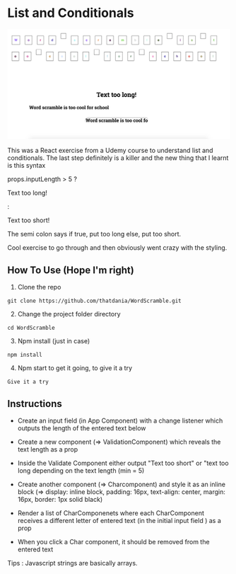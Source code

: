 # List and Conditionals 

![](public/1.png)

This was a React exercise from a Udemy course to understand list and conditionals. The last step definitely is a killer and the new thing that I learnt is this syntax

 props.inputLength > 5 ?
<p> Text too long! </p> : <p> Text too short! </p>

The semi colon says if true, put too long else, put too short.

Cool exercise to go through and then obviously went crazy with the styling. 

## How To Use (Hope I'm right)

1. Clone the repo
```
git clone https://github.com/thatdania/WordScramble.git
```
2. Change the project folder directory
```
cd WordScramble
```

3. Npm install (just in case)
```
npm install
```

4. Npm start to get it going, to give it a try
```
Give it a try 
```

## Instructions 

- Create an input field (in App Component) with a change listener which outputs the length of the entered text below 

- Create a new component (=> ValidationComponent) which reveals the text length as a prop 

- Inside the Validate Component either output "Text too short" or "text too long depending on the text length (min = 5)

- Create another component (=> Charcomponent) and style it as an inline block (=> display: inline block, padding: 16px, text-align: center, margin: 16px, border: 1px solid black)

- Render a list of CharComponenets where each CharComponent receives a different letter of entered text (in the initial input field ) as a prop 

- When you click a Char component, it should be removed from the entered text

Tips : Javascript strings are basically arrays. 